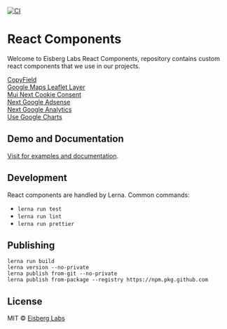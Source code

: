 [![CI](https://github.com/eisberg-labs/react-components/actions/workflows/ci.yml/badge.svg?branch=main)](https://github.com/eisberg-labs/react-components/actions/workflows/ci.yml)
# React Components

Welcome to Eisberg Labs React Components, 
repository contains custom react components that we use in our projects.

[CopyField](./packages/mui-copy-field)  
[Google Maps Leaflet Layer](./packages/google-maps-leaflet-tile-layer)  
[Mui Next Cookie Consent](./packages/mui-next-cookie-consent)  
[Next Google Adsense](./packages/next-google-adsense)  
[Next Google Analytics](./packages/next-google-analytics)  
[Use Google Charts](./packages/use-google-charts)    

## Demo and Documentation
[Visit for examples and documentation](https://www.amarjanica.com/projects/react-components).

## Development 

React components are handled by Lerna. Common commands:
- `lerna run test`
- `lerna run lint`
- `lerna run prettier`

## Publishing  

```
lerna run build
lerna version --no-private
lerna publish from-git --no-private
lerna publish from-package --registry https://npm.pkg.github.com
```

## License
MIT © [Eisberg Labs](http://www.eisberg-labs.com)
